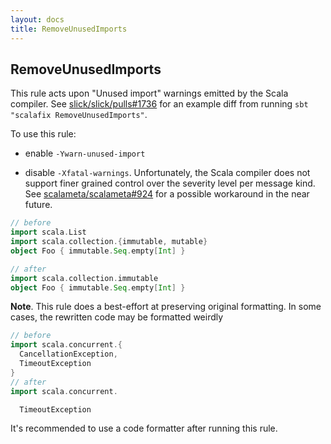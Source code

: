 ```yaml
---
layout: docs
title: RemoveUnusedImports
---
```

## RemoveUnusedImports

This rule acts upon "Unused import" warnings emitted by the Scala compiler. See [slick/slick/pulls#1736](https://github.com/slick/slick/pull/1736) for an example diff from running `sbt "scalafix RemoveUnusedImports"`.

To use this rule:

- enable `-Ywarn-unused-import`

- disable `-Xfatal-warnings`. Unfortunately, the Scala compiler does not support finer grained control over the severity level per message kind. See [scalameta/scalameta#924](https://github.com/scalameta/scalameta/issues/924) for a possible workaround in the near future.

```scala
// before
import scala.List
import scala.collection.{immutable, mutable}
object Foo { immutable.Seq.empty[Int] }

// after
import scala.collection.immutable
object Foo { immutable.Seq.empty[Int] }
```

__Note__. This rule does a best-effort at preserving original formatting. In some cases, the rewritten code may be formatted weirdly

```scala
// before
import scala.concurrent.{
  CancellationException,
  TimeoutException
}
// after
import scala.concurrent.

  TimeoutException
```

It's recommended to use a code formatter after running this rule.
